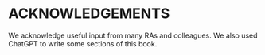 # ACKNOWLEDGEMENTS

We acknowledge useful input from many RAs and colleagues. We also used ChatGPT to write some sections of this book.
